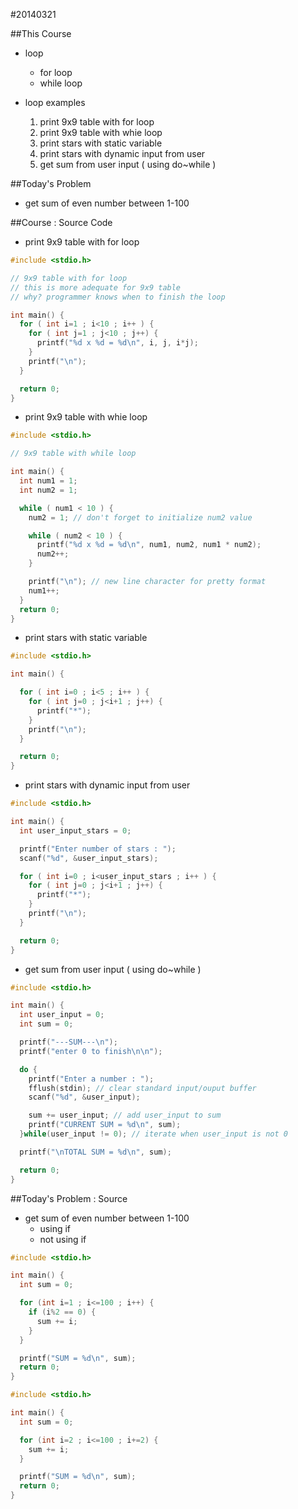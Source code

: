 #20140321

##This Course
- loop
  - for loop
  - while loop

- loop examples
  1. print 9x9 table with for loop
  2. print 9x9 table with whie loop
  3. print stars with static variable
  4. print stars with dynamic input from user
  5. get sum from user input ( using do~while )

##Today's Problem
- get sum of even number between 1-100

##Course : Source Code
- print 9x9 table with for loop
```c
#include <stdio.h>

// 9x9 table with for loop
// this is more adequate for 9x9 table
// why? programmer knows when to finish the loop

int main() {
  for ( int i=1 ; i<10 ; i++ ) {
    for ( int j=1 ; j<10 ; j++) {
      printf("%d x %d = %d\n", i, j, i*j);
    }
    printf("\n");
  }

  return 0;
}
```


- print 9x9 table with whie loop
```c
#include <stdio.h>

// 9x9 table with while loop

int main() {
  int num1 = 1;
  int num2 = 1;

  while ( num1 < 10 ) {
    num2 = 1; // don't forget to initialize num2 value

    while ( num2 < 10 ) {
      printf("%d x %d = %d\n", num1, num2, num1 * num2);
      num2++;
    }

    printf("\n"); // new line character for pretty format
    num1++;
  }
  return 0;
}
```

- print stars with static variable
```c
#include <stdio.h>

int main() {

  for ( int i=0 ; i<5 ; i++ ) {
    for ( int j=0 ; j<i+1 ; j++) {
      printf("*");
    }
    printf("\n");
  }

  return 0;
}
```

- print stars with dynamic input from user
```c
#include <stdio.h>

int main() {
  int user_input_stars = 0;

  printf("Enter number of stars : ");
  scanf("%d", &user_input_stars);

  for ( int i=0 ; i<user_input_stars ; i++ ) {
    for ( int j=0 ; j<i+1 ; j++) {
      printf("*");
    }
    printf("\n");
  }

  return 0;
}
```

- get sum from user input ( using do~while )
```c
#include <stdio.h>

int main() {
  int user_input = 0;
  int sum = 0;

  printf("---SUM---\n");
  printf("enter 0 to finish\n\n");

  do {
    printf("Enter a number : ");
    fflush(stdin); // clear standard input/ouput buffer
    scanf("%d", &user_input);

    sum += user_input; // add user_input to sum
    printf("CURRENT SUM = %d\n", sum);
  }while(user_input != 0); // iterate when user_input is not 0

  printf("\nTOTAL SUM = %d\n", sum);

  return 0;
}
```

##Today's Problem : Source
- get sum of even number between 1-100 
  - using if
  - not using if

```c
#include <stdio.h>

int main() {
  int sum = 0;

  for (int i=1 ; i<=100 ; i++) {
    if (i%2 == 0) {
      sum += i;
    }
  }

  printf("SUM = %d\n", sum);
  return 0;
}
```

```c
#include <stdio.h>

int main() {
  int sum = 0;

  for (int i=2 ; i<=100 ; i+=2) {
    sum += i;
  }

  printf("SUM = %d\n", sum);
  return 0;
}
```
